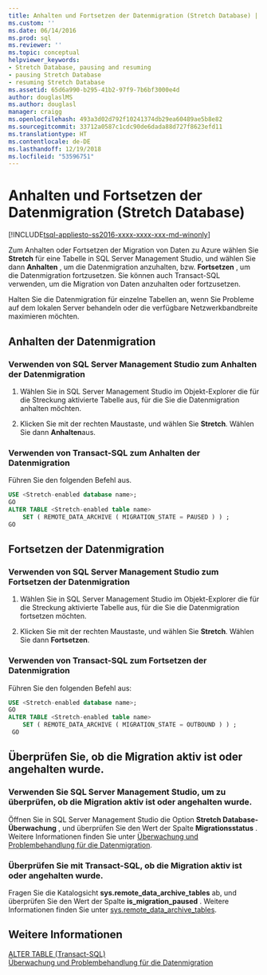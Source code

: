 ```yaml
---
title: Anhalten und Fortsetzen der Datenmigration (Stretch Database) | Microsoft-Dokumentation
ms.custom: ''
ms.date: 06/14/2016
ms.prod: sql
ms.reviewer: ''
ms.topic: conceptual
helpviewer_keywords:
- Stretch Database, pausing and resuming
- pausing Stretch Database
- resuming Stretch Database
ms.assetid: 65d6a990-b295-41b2-97f9-7b6bf3000e4d
author: douglaslMS
ms.author: douglasl
manager: craigg
ms.openlocfilehash: 493a3d02d792f10241374db29ea60489ae5b8e82
ms.sourcegitcommit: 33712a0587c1cdc90de6dada88d727f8623efd11
ms.translationtype: HT
ms.contentlocale: de-DE
ms.lasthandoff: 12/19/2018
ms.locfileid: "53596751"
---
```

# <a name="pause-and-resume-data-migration-stretch-database"></a>Anhalten und Fortsetzen der Datenmigration (Stretch Database)
[!INCLUDE[tsql-appliesto-ss2016-xxxx-xxxx-xxx-md-winonly](../../includes/tsql-appliesto-ss2016-xxxx-xxxx-xxx-md-winonly.md)]


  Zum Anhalten oder Fortsetzen der Migration von Daten zu Azure wählen Sie **Stretch** für eine Tabelle in SQL Server Management Studio, und wählen Sie dann **Anhalten** , um die Datenmigration anzuhalten, bzw. **Fortsetzen** , um die Datenmigration fortzusetzen. Sie können auch Transact-SQL verwenden, um die Migration von Daten anzuhalten oder fortzusetzen.  
  
 Halten Sie die Datenmigration für einzelne Tabellen an, wenn Sie Probleme auf dem lokalen Server behandeln oder die verfügbare Netzwerkbandbreite maximieren möchten.  

## <a name="pause-data-migration"></a>Anhalten der Datenmigration  
  
### <a name="use-sql-server-management-studio-to-pause-data-migration"></a>Verwenden von SQL Server Management Studio zum Anhalten der Datenmigration  
  
1.  Wählen Sie in SQL Server Management Studio im Objekt-Explorer die für die Streckung aktivierte Tabelle aus, für die Sie die Datenmigration anhalten möchten.  
  
2.  Klicken Sie mit der rechten Maustaste, und wählen Sie **Stretch**. Wählen Sie dann **Anhalten**aus.  
  
### <a name="use-transact-sql-to-pause-data-migration"></a>Verwenden von Transact-SQL zum Anhalten der Datenmigration  
 Führen Sie den folgenden Befehl aus.  
  
```sql  
USE <Stretch-enabled database name>;
GO
ALTER TABLE <Stretch-enabled table name>  
    SET ( REMOTE_DATA_ARCHIVE ( MIGRATION_STATE = PAUSED ) ) ;  
GO 
```  
  
## <a name="resume-data-migration"></a>Fortsetzen der Datenmigration  
  
### <a name="use-sql-server-management-studio-to-resume-data-migration"></a>Verwenden von SQL Server Management Studio zum Fortsetzen der Datenmigration  
  
1.  Wählen Sie in SQL Server Management Studio im Objekt-Explorer die für die Streckung aktivierte Tabelle aus, für die Sie die Datenmigration fortsetzen möchten.  
  
2.  Klicken Sie mit der rechten Maustaste, und wählen Sie **Stretch**. Wählen Sie dann **Fortsetzen**.  
  
### <a name="use-transact-sql-to-resume-data-migration"></a>Verwenden von Transact-SQL zum Fortsetzen der Datenmigration  
 Führen Sie den folgenden Befehl aus:  
  
```sql  
USE <Stretch-enabled database name>;
GO
ALTER TABLE <Stretch-enabled table name>   
    SET ( REMOTE_DATA_ARCHIVE ( MIGRATION_STATE = OUTBOUND ) ) ;  
 GO
```  

## <a name="check-whether-migration-is-active-or-paused"></a>Überprüfen Sie, ob die Migration aktiv ist oder angehalten wurde.

### <a name="use-sql-server-management-studio-to-check-whether-migration-is-active-or-paused"></a>Verwenden Sie SQL Server Management Studio, um zu überprüfen, ob die Migration aktiv ist oder angehalten wurde.
Öffnen Sie in SQL Server Management Studio die Option **Stretch Database-Überwachung** , und überprüfen Sie den Wert der Spalte **Migrationsstatus** . Weitere Informationen finden Sie unter [Überwachung und Problembehandlung für die Datenmigration](../../sql-server/stretch-database/monitor-and-troubleshoot-data-migration-stretch-database.md).

### <a name="use-transact-sql-to-check-whether-migration-is-active-or-paused"></a>Überprüfen Sie mit Transact-SQL, ob die Migration aktiv ist oder angehalten wurde.
Fragen Sie die Katalogsicht **sys.remote_data_archive_tables** ab, und überprüfen Sie den Wert der Spalte **is_migration_paused** . Weitere Informationen finden Sie unter [sys.remote_data_archive_tables](../../relational-databases/system-catalog-views/stretch-database-catalog-views-sys-remote-data-archive-tables.md).

## <a name="see-also"></a>Weitere Informationen  
 [ALTER TABLE &#40;Transact-SQL&#41;](../../t-sql/statements/alter-table-transact-sql.md)  
[Überwachung und Problembehandlung für die Datenmigration](../../sql-server/stretch-database/monitor-and-troubleshoot-data-migration-stretch-database.md) 
  
